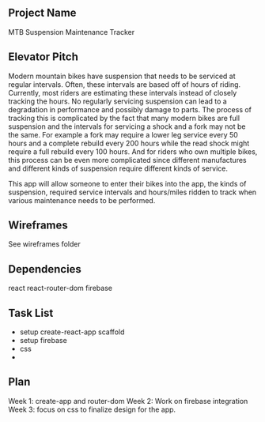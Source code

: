 
## Project Name

MTB Suspension Maintenance Tracker

## Elevator Pitch

Modern mountain bikes have suspension that needs to be serviced at regular intervals. Often, these intervals are based off of hours of riding. Currently, most riders are estimating these intervals instead of closely tracking the hours. No regularly servicing suspension can lead to a degradation in performance and possibly damage to parts.  The process of tracking this is complicated by the fact that many modern bikes are full suspension and the intervals for servicing a shock and a fork may not be the same. For example a fork may require a lower leg service every 50 hours and a complete rebuild every 200 hours while the read shock might require a full rebuild every 100 hours. And for riders who own multiple bikes, this process can be even more complicated since different manufactures and different kinds of suspension require different kinds of service.

This app will allow someone to enter their bikes into the app, the kinds of suspension, required service intervals and hours/miles ridden to track when various maintenance needs to be performed.

## Wireframes

See wireframes folder

## Dependencies

react
react-router-dom
firebase

## Task List

- setup create-react-app scaffold
- setup firebase
- css
- 
## Plan

Week 1: create-app and router-dom 
Week 2: Work on firebase integration 
Week 3: focus on css to finalize design for the app.

